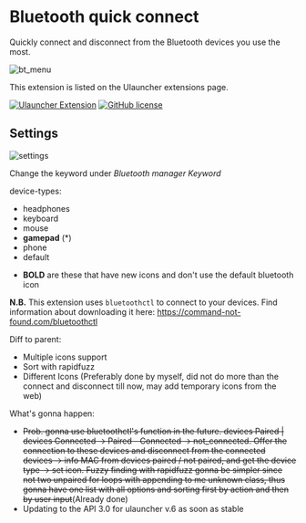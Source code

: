 # Bluetooth quick connect

Quickly connect and disconnect from the Bluetooth devices you use the most.

![bt_menu](https://user-images.githubusercontent.com/42439472/164915659-777e0c2e-bb73-4a45-9ae7-63ab21f1808e.png)

This extension is listed on the Ulauncher extensions page. 

[![Ulauncher Extension](https://img.shields.io/badge/Ulauncher-Extension-green.svg?style=for-the-badge)](https://ext.ulauncher.io/-/github-eckhoff42-ulauncher-bluetooth-quick-connect)
[![GitHub license](https://img.shields.io/github/license/brpaz/ulauncher-file-search.svg?style=for-the-badge)](LICENSE)

## Settings
![settings](https://user-images.githubusercontent.com/42439472/164915725-84710383-3d91-47ad-80ed-8a3b20b98bf2.png)


Change the keyword under *Bluetooth manager Keyword*

device-types:
- headphones
- keyboard
- mouse
- __gamepad__ (*)
- phone
- default
  
* __BOLD__ are these that have new icons and don't use the default bluetooth icon


**N.B.** This extension uses `bluetoothctl` to connect to your devices. 
Find information about downloading it here: https://command-not-found.com/bluetoothctl

Diff to parent:

- Multiple icons support
- Sort with rapidfuzz
- Different Icons (Preferably done by myself, did not do more than the connect and disconnect till now, may add temporary icons from the web)

What's gonna happen:
- ~~Prob. gonna use bluetoothctl's function in the future. devices Paired | devices Connected -> Paired - Connected -> not_connected. Offer the connection to these devices and disconnect from the connected devices -> info MAC from devices paired / not paired, and get the device type -> set icon. Fuzzy finding with rapidfuzz gonna be simpler since not two unpaired for loops with appending to me unknown class, thus gonna have one list with all options and sorting first by action and then by user input~~(Already done)
- Updating to the API 3.0 for ulauncher v.6 as soon as stable
